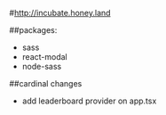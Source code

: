 #http://incubate.honey.land

##packages: 
- sass
- react-modal
- node-sass

##cardinal changes 
- add leaderboard provider on app.tsx